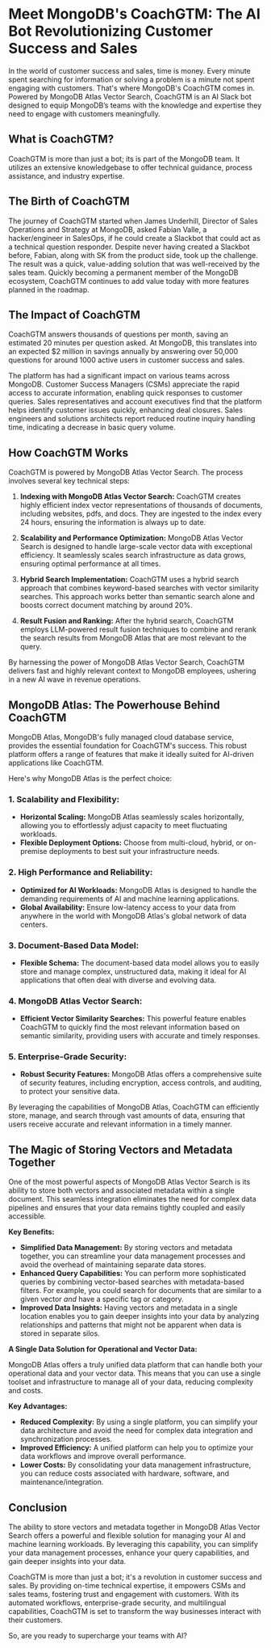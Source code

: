 # Meet MongoDB's CoachGTM: The AI Bot Revolutionizing Customer Success and Sales

In the world of customer success and sales, time is money. Every minute spent searching for information or solving a problem is a minute not spent engaging with customers. That's where MongoDB's CoachGTM comes in. Powered by MongoDB Atlas Vector Search, CoachGTM is an AI Slack bot designed to equip MongoDB’s teams with the knowledge and expertise they need to engage with customers meaningfully.

## What is CoachGTM?

CoachGTM is more than just a bot; its is part of the MongoDB team. It utilizes an extensive knowledgebase to offer technical guidance, process assistance, and industry expertise. 

## The Birth of CoachGTM

The journey of CoachGTM started when James Underhill, Director of Sales Operations and Strategy at MongoDB, asked Fabian Valle, a hacker/engineer in SalesOps, if he could create a Slackbot that could act as a technical question responder. Despite never having created a Slackbot before, Fabian, along with SK from the product side, took up the challenge. The result was a quick, value-adding solution that was well-received by the sales team. Quickly becoming a permanent member of the MongoDB ecosystem, CoachGTM continues to add value today with more features planned in the roadmap.

## The Impact of CoachGTM

CoachGTM answers thousands of questions per month, saving an estimated 20 minutes per question asked. At MongoDB, this translates into an expected $2 million in savings annually by answering over 50,000 questions for around 1000 active users in customer success and sales. 

The platform has had a significant impact on various teams across MongoDB. Customer Success Managers (CSMs) appreciate the rapid access to accurate information, enabling quick responses to customer queries. Sales representatives and account executives find that the platform helps identify customer issues quickly, enhancing deal closures. Sales engineers and solutions architects report reduced routine inquiry handling time, indicating a decrease in basic query volume.

## How CoachGTM Works

CoachGTM is powered by MongoDB Atlas Vector Search. The process involves several key technical steps:

1. **Indexing with MongoDB Atlas Vector Search:** CoachGTM creates highly efficient index vector representations of thousands of documents, including websites, pdfs, and docs. They are ingested to the index every 24 hours, ensuring the information is always up to date.

2. **Scalability and Performance Optimization:** MongoDB Atlas Vector Search is designed to handle large-scale vector data with exceptional efficiency. It seamlessly scales search infrastructure as data grows, ensuring optimal performance at all times.

3. **Hybrid Search Implementation:** CoachGTM uses a hybrid search approach that combines keyword-based searches with vector similarity searches. This approach works better than semantic search alone and boosts correct document matching by around 20%.

4. **Result Fusion and Ranking:** After the hybrid search, CoachGTM employs LLM-powered result fusion techniques to combine and rerank the search results from MongoDB Atlas that are most relevant to the query.

By harnessing the power of MongoDB Atlas Vector Search, CoachGTM delivers fast and highly relevant context to MongoDB employees, ushering in a new AI wave in revenue operations.

## MongoDB Atlas: The Powerhouse Behind CoachGTM

MongoDB Atlas, MongoDB's fully managed cloud database service, provides the essential foundation for CoachGTM's success. This robust platform offers a range of features that make it ideally suited for AI-driven applications like CoachGTM.

Here's why MongoDB Atlas is the perfect choice:

### 1. **Scalability and Flexibility:**
* **Horizontal Scaling:** MongoDB Atlas seamlessly scales horizontally, allowing you to effortlessly adjust capacity to meet fluctuating workloads.
* **Flexible Deployment Options:** Choose from multi-cloud, hybrid, or on-premise deployments to best suit your infrastructure needs.

### 2. **High Performance and Reliability:**
* **Optimized for AI Workloads:** MongoDB Atlas is designed to handle the demanding requirements of AI and machine learning applications.
* **Global Availability:** Ensure low-latency access to your data from anywhere in the world with MongoDB Atlas's global network of data centers.

### 3. **Document-Based Data Model:**
* **Flexible Schema:** The document-based data model allows you to easily store and manage complex, unstructured data, making it ideal for AI applications that often deal with diverse and evolving data.

### 4. **MongoDB Atlas Vector Search:**
* **Efficient Vector Similarity Searches:** This powerful feature enables CoachGTM to quickly find the most relevant information based on semantic similarity, providing users with accurate and timely responses.

### 5. **Enterprise-Grade Security:**
* **Robust Security Features:** MongoDB Atlas offers a comprehensive suite of security features, including encryption, access controls, and auditing, to protect your sensitive data.

By leveraging the capabilities of MongoDB Atlas, CoachGTM can efficiently store, manage, and search through vast amounts of data, ensuring that users receive accurate and relevant information in a timely manner.

## The Magic of Storing Vectors and Metadata Together

One of the most powerful aspects of MongoDB Atlas Vector Search is its ability to store both vectors and associated metadata within a single document. This seamless integration eliminates the need for complex data pipelines and ensures that your data remains tightly coupled and easily accessible.

**Key Benefits:**

* **Simplified Data Management:** By storing vectors and metadata together, you can streamline your data management processes and avoid the overhead of maintaining separate data stores.
* **Enhanced Query Capabilities:** You can perform more sophisticated queries by combining vector-based searches with metadata-based filters. For example, you could search for documents that are similar to a given vector *and* have a specific tag or category.
* **Improved Data Insights:** Having vectors and metadata in a single location enables you to gain deeper insights into your data by analyzing relationships and patterns that might not be apparent when data is stored in separate silos.

**A Single Data Solution for Operational and Vector Data:**

MongoDB Atlas offers a truly unified data platform that can handle both your operational data and your vector data. This means that you can use a single toolset and infrastructure to manage all of your data, reducing complexity and costs.

**Key Advantages:**

* **Reduced Complexity:** By using a single platform, you can simplify your data architecture and avoid the need for complex data integration and synchronization processes.
* **Improved Efficiency:** A unified platform can help you to optimize your data workflows and improve overall performance.
* **Lower Costs:** By consolidating your data management infrastructure, you can reduce costs associated with hardware, software, and maintenance/integration.

## Conclusion

The ability to store vectors and metadata together in MongoDB Atlas Vector Search offers a powerful and flexible solution for managing your AI and machine learning workloads. By leveraging this capability, you can simplify your data management processes, enhance your query capabilities, and gain deeper insights into your data.

CoachGTM is more than just a bot; it's a revolution in customer success and sales. By providing on-time technical expertise, it empowers CSMs and sales teams, fostering trust and engagement with customers. With its automated workflows, enterprise-grade security, and multilingual capabilities, CoachGTM is set to transform the way businesses interact with their customers. 


So, are you ready to supercharge your teams with AI? 
